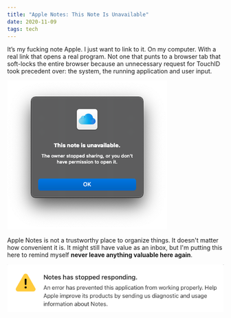 ```yaml
---
title: "Apple Notes: This Note Is Unavailable"
date: 2020-11-09
tags: tech
---
```


It’s my fucking note Apple. I just want to link to it. On my computer. With a real link that opens a real program. Not one that punts to a browser tab that soft-locks the entire browser because an unnecessary request for TouchID took precedent over: the system, the running application and user input.

![This note is unavailable](unavailable.png)

Apple Notes is not a trustworthy place to organize things. It doesn't matter how convenient it is. It might still have value as an inbox, but I'm putting this here to remind myself **never leave anything valuable here again**.

![Notes has stopped responding](stopped.png)
